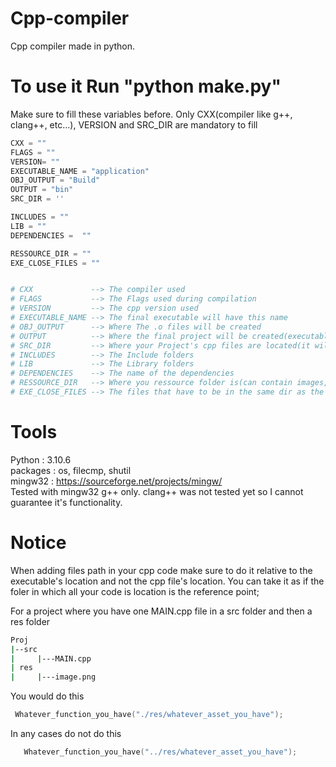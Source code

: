 # Cpp-compiler
Cpp compiler made in python.


# To use it Run "python make.py"

Make sure to fill these variables before. Only CXX(compiler like g++, clang++, etc...), VERSION and SRC_DIR are mandatory to fill

``` python
CXX = ""
FLAGS = ""
VERSION= ""
EXECUTABLE_NAME = "application"
OBJ_OUTPUT = "Build"
OUTPUT = "bin"
SRC_DIR = ''

INCLUDES = ""
LIB = ""
DEPENDENCIES =  ""

RESSOURCE_DIR = ""
EXE_CLOSE_FILES = ""


# CXX             --> The compiler used
# FLAGS           --> The Flags used during compilation
# VERSION         --> The cpp version used
# EXECUTABLE_NAME --> The final executable will have this name
# OBJ_OUTPUT      --> Where The .o files will be created
# OUTPUT          --> Where the final project will be created(executable + ressources + close files(.dll, .a, etc...))
# SRC_DIR         --> Where your Project's cpp files are located(it will also look in subdirectories)
# INCLUDES        --> The Include folders
# LIB             --> The Library folders
# DEPENDENCIES    --> The name of the dependencies
# RESSOURCE_DIR   --> Where you ressource folder is(can contain images, fonts, etc...)
# EXE_CLOSE_FILES --> The files that have to be in the same dir as the executable like .dll files or others

```


# Tools

Python : 3.10.6                                                                                                                          
packages : os, filecmp, shutil                                                                       
mingw32 : https://sourceforge.net/projects/mingw/                                                                                              
Tested with mingw32 g++ only. clang++ was not tested yet so I cannot guarantee it's functionality. 


# Notice

When adding files path in your cpp code make sure to do it relative to the executable's location and not the cpp file's location. You can take it as if the foler in which all your code is location is the reference point;

For a project where you have one  MAIN.cpp file in a src folder and then a res folder

``` bash
Proj
|--src 
|     |---MAIN.cpp
| res 
|     |---image.png

```

  You would do this
  
 ``` cpp
  Whatever_function_you_have("./res/whatever_asset_you_have");
 ```
 
  In any cases do not do this
  
 ``` cpp
    Whatever_function_you_have("../res/whatever_asset_you_have");
 ```
